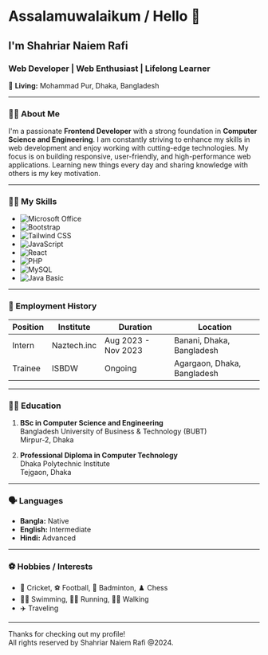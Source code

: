 # Assalamuwalaikum / Hello 👋

## I'm Shahriar Naiem Rafi
### Web Developer | Web Enthusiast | Lifelong Learner

🏡 **Living:** Mohammad Pur, Dhaka, Bangladesh

---

### 👨‍🏫 About Me
I'm a passionate **Frontend Developer** with a strong foundation in **Computer Science and Engineering**. I am constantly striving to enhance my skills in web development and enjoy working with cutting-edge technologies. My focus is on building responsive, user-friendly, and high-performance web applications. Learning new things every day and sharing knowledge with others is my key motivation.

---

### 👨‍💻 My Skills
- ![Microsoft Office](https://img.shields.io/badge/-Microsoft_Office-0078D4?logo=microsoft-office&logoColor=white)
- ![Bootstrap](https://img.shields.io/badge/-Bootstrap-563D7C?logo=bootstrap&logoColor=white)
- ![Tailwind CSS](https://img.shields.io/badge/-Tailwind_CSS-06B6D4?logo=tailwindcss&logoColor=white)
- ![JavaScript](https://img.shields.io/badge/-JavaScript-F7DF1E?logo=javascript&logoColor=black)
- ![React](https://img.shields.io/badge/-React-61DAFB?logo=react&logoColor=black)
- ![PHP](https://img.shields.io/badge/-PHP-777BB4?logo=php&logoColor=white)
- ![MySQL](https://img.shields.io/badge/-MySQL-4479A1?logo=mysql&logoColor=white)
- ![Java](https://img.shields.io/badge/-Java-007396?logo=java&logoColor=white) Basic

---

### 💼 Employment History
| **Position** | **Institute**  | **Duration**        | **Location**                       |
|--------------|----------------|---------------------|------------------------------------|
| Intern       | Naztech.inc    | Aug 2023 - Nov 2023 | Banani, Dhaka, Bangladesh         |
| Trainee      | ISBDW          | Ongoing             | Agargaon, Dhaka, Bangladesh       |

---

### 👨‍🎓 Education
1. **BSc in Computer Science and Engineering**  
   Bangladesh University of Business & Technology (BUBT)  
   Mirpur-2, Dhaka

2. **Professional Diploma in Computer Technology**  
   Dhaka Polytechnic Institute  
   Tejgaon, Dhaka

---

### 🗣 Languages
- **Bangla:** Native  
- **English:** Intermediate  
- **Hindi:** Advanced

---

### ⚽ Hobbies / Interests
- 🏏 Cricket, ⚽ Football, 🏸 Badminton, ♟️ Chess  
- 🏊‍♂️ Swimming, 🏃‍♂️ Running, 🚶‍♂️ Walking  
- ✈️ Traveling  

---

Thanks for checking out my profile!  
All rights reserved by Shahriar Naiem Rafi @2024.
